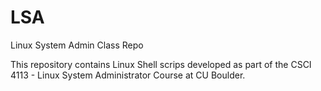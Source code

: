 # LSA
Linux System Admin Class Repo

This repository contains Linux Shell scrips developed as part of the CSCI 4113 - Linux System Administrator Course at CU Boulder.
